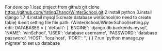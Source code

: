 For develop
1.load project from github
  git clone https://github.com/YatingZhang/WinterSchool.git
2.install python
3.install django 1.7
4.install mysql
5.create database winSchool(no need to create table)
6.edit setting file
  file path: /WinterSchool/WinterSchool/setting.py
  edit:
  DATABASES = {
    'default': {
        'ENGINE': 'django.db.backends.mysql',
        'NAME': 'winSchool',
        'USER': 'database username',
        'PASSWORD': 'database password',
        'HOST': 'localhost',
        'PORT': '',
    }
}
7.run 'python manage.py migrate' to set up database
